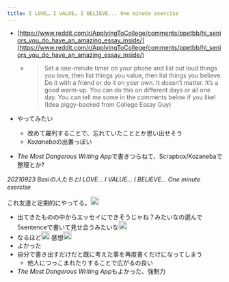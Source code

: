 ```yaml
---
title: I LOVE… I VALUE… I BELIEVE... One minute exercise
---
```


* [https://www.reddit.com/r/ApplyingToCollege/comments/ppetbb/hi_seniors_you_do_have_an_amazing_essay_inside/](https://www.reddit.com/r/ApplyingToCollege/comments/ppetbb/hi_seniors_you_do_have_an_amazing_essay_inside/)
  
  * 
     > 
     > Set a one-minute timer on your phone and list out loud things you love, then list things you value, then list things you believe. Do it with a friend or do it on your own. It doesn’t matter. It’s a good warm-up. You can do this on different days or all one day. You can tell me some in the comments below if you like! (Idea piggy-backed from College Essay Guy)

* やってみたい
  
  * 改めて羅列することで、忘れていたこととか思い出せそう
  * *Kozaneba*の出番っぽい
* *The Most Dangerous Writing App*で書きつらねて、Scrapbox/Kozanebaで整理とか?

*20210923 Basiの人たちとI LOVE… I VALUE… I BELIEVE... One minute exercise*

これ友達と定期的にやってる。<img src='https://scrapbox.io/api/pages/blu3mo-public/rickshinmi/icon' alt='rickshinmi.icon' height="19.5"/>

* 出てきたものの中からエッセイにできそうじゃね？みたいなの選んで5sentenceで書いて見せ合うみたいな<img src='https://scrapbox.io/api/pages/blu3mo-public/rickshinmi/icon' alt='rickshinmi.icon' height="19.5"/>
* なるほど<img src='https://scrapbox.io/api/pages/blu3mo-public/blu3mo/icon' alt='blu3mo.icon' height="19.5"/>
  感想<img src='https://scrapbox.io/api/pages/blu3mo-public/blu3mo/icon' alt='blu3mo.icon' height="19.5"/>
* よかった
* 自分で書き出すだけだと既に考えた事を再度書くだけになってしまう
  * 他人につっこまれたりすることで広がるの良い
* *The Most Dangerous Writing App*もよかった、強制力
